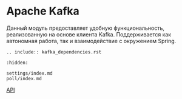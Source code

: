# Apache Kafka

Данный модуль предоставляет удобную функциональность,  реализованную на основе клиента Kafka. 
Поддерживается как автономная работа, так и взаимодействие с окружением Spring.

```{eval-rst}
.. include:: kafka_dependencies.rst
```

```{toctree}
:hidden:

settings/index.md
poll/index.md
```

[API](https://tinkoff.github.io/neptune/kafka/index.html)


